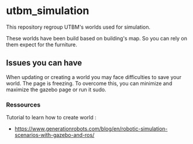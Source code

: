 # utbm_simulation

This repository regroup UTBM's worlds used for simulation.

These worlds have been build based on building's map. So you can rely on them expect for the furniture.

## Issues you can have

When updating or creating a world you may face difficulties to save your world. The page is freezing. To overcome this, you can minimize and maximize the gazebo page or run it sudo. 

### Ressources

Tutorial to learn how to create world :
- https://www.generationrobots.com/blog/en/robotic-simulation-scenarios-with-gazebo-and-ros/

